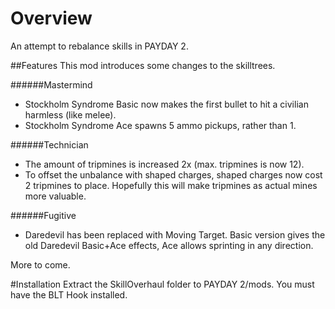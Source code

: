# Overview
An attempt to rebalance skills in PAYDAY 2.

##Features
This mod introduces some changes to the skilltrees.

######Mastermind
* Stockholm Syndrome Basic now makes the first bullet to hit a civilian harmless (like melee).
* Stockholm Syndrome Ace spawns 5 ammo pickups, rather than 1.

######Technician
* The amount of tripmines is increased 2x (max. tripmines is now 12).
* To offset the unbalance with shaped charges, shaped charges now cost 2 tripmines to place. Hopefully this will make tripmines as actual mines more valuable.

######Fugitive
* Daredevil has been replaced with Moving Target. Basic version gives the old Daredevil Basic+Ace effects, Ace allows sprinting in any direction.

More to come.

#Installation
Extract the SkillOverhaul folder to PAYDAY 2/mods. You must have the BLT Hook installed.
